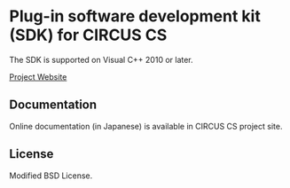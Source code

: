 # Plug-in software development kit (SDK) for CIRCUS CS

The SDK is supported on Visual C++ 2010 or later.

[Project Website](http://www.ut-radiology.umin.jp/ical/CIRCUS/index.html)

## Documentation

Online documentation (in Japanese) is available in CIRCUS CS project site.

## License

Modified BSD License.